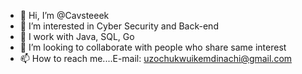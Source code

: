 - 👋 Hi, I’m @Cavsteeek
- 👀 I’m interested in Cyber Security and Back-end
- 🌱 I work with Java, SQL, Go
- 💞️ I’m looking to collaborate with people who share same interest
- 📫 How to reach me....E-mail: uzochukwuikemdinachi@gmail.com

<!---
Cavsteeek/Cavsteeek is a ✨ special ✨ repository because its `README.md` (this file) appears on your GitHub profile.
You can click the Preview link to take a look at your changes.
--->
